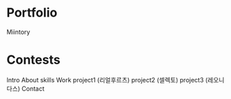 # Portfolio
Miintory

# Contests
Intro
About
skills
Work
project1 (리얼후르츠)
project2 (셀렉토)
project3 (레오니다스)
Contact
